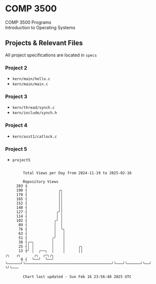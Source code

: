 # COMP 3500
COMP 3500 Programs  
Introduction to Operating Systems  
## Projects & Relevant Files
All project specifications are located in `specs`
### Project 2
- `kern/main/hello.c`
- `kern/main/main.c`
### Project 3
- `kern/thread/synch.c`
- `kern/include/synch.h`
### Project 4
- `kern/asst1/catlock.c`
### Project 5
- `project5`

```

        Total Views per Day from 2024-11-19 to 2025-02-16

        Repository Views
     203 ┼
     190 ┤              ╭╮
     178 ┤              ││
     165 ┤              ││
     152 ┤              ││
     140 ┤              ││
     127 ┤             ╭╯│
     114 ┤             │ │
     102 ┤            ╭╯ │
      89 ┤            │  │
      76 ┤            │  ╰╮
      63 ┤            │   │
      51 ┤           ╭╯   │
      38 ┤╭─╮        │    │
      25 ┤│ │        │    │      ╭╮
      13 ┼╯ │  ╭──╮  │    │      ││                                       ╭╮   ╭╮      ╭╮  ╭─╮╭╮
       0 ┤  ╰──╯  ╰──╯    ╰──────╯╰───────────────────────────────────────╯╰───╯╰──────╯╰──╯ ╰╯╰───

        Chart last updated - Sun Feb 16 23:56:48 2025 UTC
        
```
